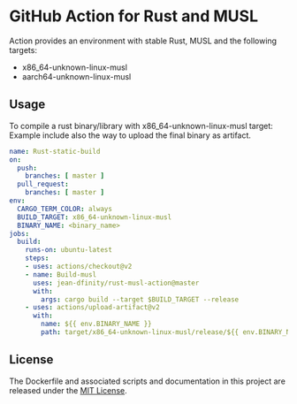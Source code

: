 # GitHub Action for Rust and MUSL

Action provides an environment with stable Rust, MUSL and the following targets:
- x86_64-unknown-linux-musl
- aarch64-unknown-linux-musl

## Usage

To compile a rust binary/library with x86_64-unknown-linux-musl target:
Example include also the way to upload the final binary as artifact.

```yaml
name: Rust-static-build
on:
  push:
    branches: [ master ]
  pull_request:
    branches: [ master ]
env:
  CARGO_TERM_COLOR: always
  BUILD_TARGET: x86_64-unknown-linux-musl
  BINARY_NAME: <binary_name>
jobs:
  build:
    runs-on: ubuntu-latest
    steps:
    - uses: actions/checkout@v2
    - name: Build-musl
      uses: jean-dfinity/rust-musl-action@master
      with:
        args: cargo build --target $BUILD_TARGET --release
    - uses: actions/upload-artifact@v2
      with:
        name: ${{ env.BINARY_NAME }}
        path: target/x86_64-unknown-linux-musl/release/${{ env.BINARY_NAME }}*
```

## License

The Dockerfile and associated scripts and documentation in this project are released under the [MIT License](LICENSE).

